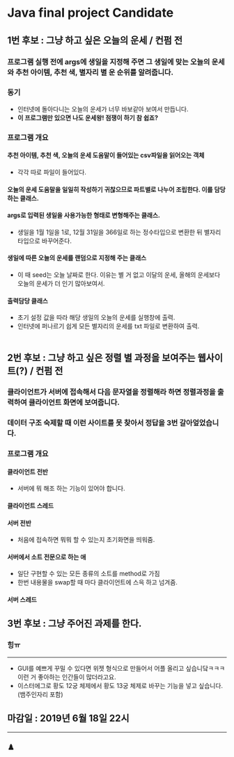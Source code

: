 # Java final project Candidate
## 1번 후보 : 그냥 하고 싶은 오늘의 운세 / 컨펌 전
### 프로그램 실행 전에 args에 생일을 지정해 주면 그 생일에 맞는 오늘의 운세와 추천 아이템, 추천 색, 별자리 별 운 순위를 알려줍니다.
### 동기
- 인터넷에 돌아다니는 오늘의 운세가 너무 바보같아 보여서 만듭니다.
- **이 프로그램만 있으면 나도 운세왕! 점쟁이 하기 참 쉽죠?**<br/>

### 프로그램 개요
#### 추천 아이템, 추천 색, 오늘의 운세 도움말이 들어있는 csv파일을 읽어오는 객체
* 각각 따로 파일이 들어있다.
#### 오늘의 운세 도움말을 일일히 작성하기 귀찮으므로 파트별로 나누어 조립한다. 이를 담당하는 클래스.
#### args로 입력된 생일을 사용가능한 형태로 변형해주는 클래스.
* 생일을 1월 1일을 1로, 12월 31일을 366일로 하는 정수타입으로 변환한 뒤 별자리 타입으로 바꾸어준다.
#### 생일에 따른 오늘의 운세를 랜덤으로 지정해 주는 클래스
* 이 때 seed는 오늘 날짜로 한다. 이유는 별 거 없고 이달의 운세, 올해의 운세보다 오늘의 운세가 더 인기 많아보여서.
#### 출력담당 클래스
* 초기 설정 값을 따라 해당 생일의 오늘의 운세를 실행창에 출력.
* 인터넷에 퍼나르기 쉽게 모든 별자리의 운세를 txt 파일로 변환하여 출력.<br/><br/>

## 2번 후보 : 그냥 하고 싶은 정렬 별 과정을 보여주는 웹사이트(?) / 컨펌 전
### 클라이언트가 서버에 접속해서 다음 문자열을 정렬해라 하면 정렬과정을 출력하여 클라이언트 화면에 보여줍니다.
### 데이터 구조 숙제할 때 이런 사이트를 못 찾아서 정답을 3번 갈아엎었습니다.

### 프로그램 개요
#### 클라이언트 전반
* 서버에 뭐 해조 하는 기능이 있어야 합니다.
#### 클라이언트 스레드
#### 서버 전반
* 처음에 접속하면 뭐뭐 할 수 있는지 초기화면을 띄워줌.
#### 서버에서 소트 전문으로 하는 애
* 일단 구현할 수 있는 모든 종류의 소트를 method로 가짐
* 한번 내용물을 swap할 때 마다 클라이언트에 스윽 하고 넘겨줌.
#### 서버 스레드

## 3번 후보 : 그냥 주어진 과제를 한다.
### 힝ㅠ

-----
* GUI를 예쁘게 꾸밀 수 있다면 위젯 형식으로 만들어서 어플 올리고 싶습니닼ㅋㅋㅋ 이런 거 좋아하는 인간들이 많더라고요.
* 이스터에그로 황도 12궁 체제에서 황도 13궁 체제로 바꾸는 기능을 넣고 싶습니다.(뱀주인자리 포함)
## 마감일 : **2019년 6월 18일 22시**
--------
### ♟️ 
